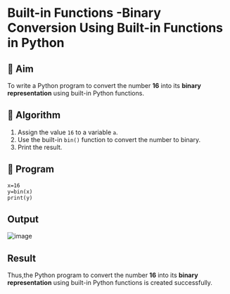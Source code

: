 # Built-in Functions -Binary Conversion Using Built-in Functions in Python

## 🎯 Aim
To write a Python program to convert the number **16** into its **binary representation** using built-in Python functions.

## 🧠 Algorithm
1. Assign the value `16` to a variable `a`.
2. Use the built-in `bin()` function to convert the number to binary.
3. Print the result.

## 🧾 Program

```
x=16
y=bin(x)
print(y)
```

## Output

![image](https://github.com/user-attachments/assets/bb78d9eb-5925-436f-b9ac-1eb695b32edc)

## Result
Thus,the Python program to convert the number **16** into its **binary representation** using built-in Python functions is created successfully.

